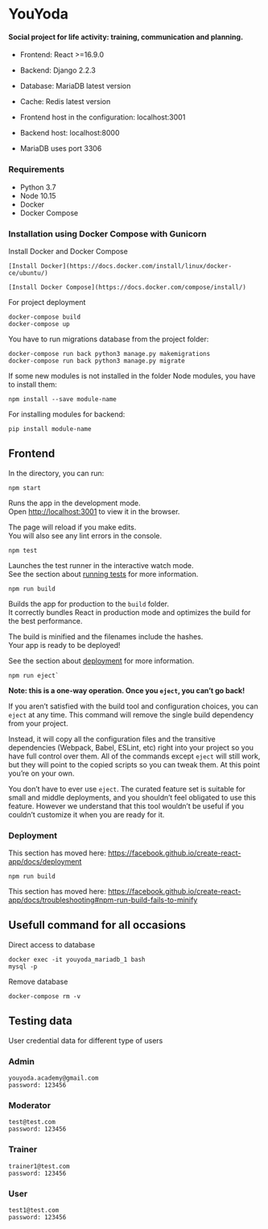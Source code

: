 # YouYoda
#### **Social project for life activity: training, communication and planning.**

* Frontend: React >=16.9.0
* Backend: Django 2.2.3
* Database: MariaDB latest version
* Cache: Redis latest version

* Frontend host in the configuration: localhost:3001
* Backend host: localhost:8000
* MariaDB uses port 3306

### Requirements
* Python 3.7
* Node 10.15
* Docker
* Docker Compose

### Installation using Docker Compose with Gunicorn

Install Docker and Docker Compose

    [Install Docker](https://docs.docker.com/install/linux/docker-ce/ubuntu/)

    [Install Docker Compose](https://docs.docker.com/compose/install/)

For project deployment  

    docker-compose build
    docker-compose up   

You have to run migrations database from the project folder:

    docker-compose run back python3 manage.py makemigrations
    docker-compose run back python3 manage.py migrate

If some new modules is not installed in the folder Node modules, you have to install them:

    npm install --save module-name 

For installing modules for backend:

    pip install module-name

## Frontend

In the directory, you can run:

    npm start

Runs the app in the development mode.<br>
Open [http://localhost:3001](http://localhost:3001) to view it in the browser.

The page will reload if you make edits.<br>
You will also see any lint errors in the console.

    npm test

Launches the test runner in the interactive watch mode.<br>
See the section about [running tests](https://facebook.github.io/create-react-app/docs/running-tests) for more information.

    npm run build

Builds the app for production to the `build` folder.<br>
It correctly bundles React in production mode and optimizes the build for the best performance.

The build is minified and the filenames include the hashes.<br>
Your app is ready to be deployed!

See the section about [deployment](https://facebook.github.io/create-react-app/docs/deployment) for more information.

    npm run eject`

**Note: this is a one-way operation. Once you `eject`, you can’t go back!**

If you aren’t satisfied with the build tool and configuration choices, you can `eject` at any time. This command will remove the single build dependency from your project.

Instead, it will copy all the configuration files and the transitive dependencies (Webpack, Babel, ESLint, etc) right into your project so you have full control over them. All of the commands except `eject` will still work, but they will point to the copied scripts so you can tweak them. At this point you’re on your own.

You don’t have to ever use `eject`. The curated feature set is suitable for small and middle deployments, and you shouldn’t feel obligated to use this feature. However we understand that this tool wouldn’t be useful if you couldn’t customize it when you are ready for it.

### Deployment

This section has moved here: https://facebook.github.io/create-react-app/docs/deployment

    npm run build

This section has moved here: https://facebook.github.io/create-react-app/docs/troubleshooting#npm-run-build-fails-to-minify


## Usefull command for all occasions

Direct access to database
    
    docker exec -it youyoda_mariadb_1 bash
    mysql -p

Remove database 
    
    docker-compose rm -v


## Testing data

User credential data for different type of users

### Admin

    youyoda.academy@gmail.com
    password: 123456

### Moderator

    test@test.com
    password: 123456

### Trainer

    trainer1@test.com
    password: 123456

### User

    test1@test.com
    password: 123456
